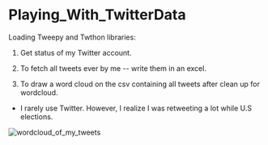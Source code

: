 # Playing_With_TwitterData

 Loading Tweepy and Twthon libraries:

1. Get status of my Twitter account.

2. To fetch all tweets ever by me -- write them in an excel.

3. To draw a word cloud on the csv containing all tweets after clean up for wordcloud.

* I rarely use Twitter. However, I realize I was retweeting a lot while U.S elections.

![wordcloud_of_my_tweets](https://user-images.githubusercontent.com/26288770/31361078-7126fcba-ad1f-11e7-8a2d-d7c5bd77605f.png)
